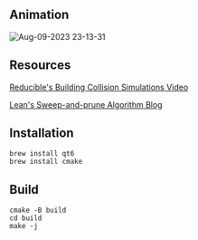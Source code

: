 
## Animation 

![Aug-09-2023 23-13-31](https://github.com/obaboli/collision-simulator-qt6/assets/14854471/4153d8f2-e0d4-4f7b-ad50-01f45ecb4884)

## Resources

[Reducible's Building Collision Simulations Video](https://youtu.be/eED4bSkYCB8)

[Lean's Sweep-and-prune Algorithm Blog](https://leanrada.com/notes/sweep-and-prune/)

## Installation

```
brew install qt6
brew install cmake
```
## Build

```
cmake -B build 
cd build 
make -j
```
